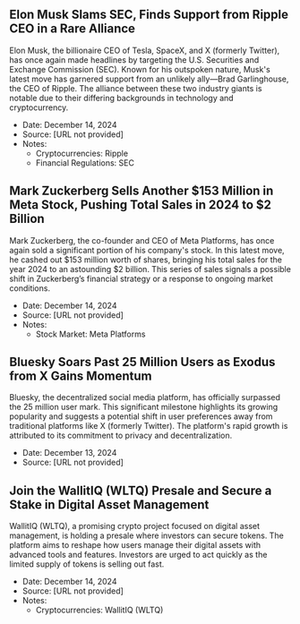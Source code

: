 ## Elon Musk Slams SEC, Finds Support from Ripple CEO in a Rare Alliance

Elon Musk, the billionaire CEO of Tesla, SpaceX, and X (formerly Twitter), has once again made headlines by targeting the U.S. Securities and Exchange Commission (SEC). Known for his outspoken nature, Musk's latest move has garnered support from an unlikely ally—Brad Garlinghouse, the CEO of Ripple. The alliance between these two industry giants is notable due to their differing backgrounds in technology and cryptocurrency.

- Date: December 14, 2024
- Source: [URL not provided]
- Notes:
  - Cryptocurrencies: Ripple
  - Financial Regulations: SEC

## Mark Zuckerberg Sells Another $153 Million in Meta Stock, Pushing Total Sales in 2024 to $2 Billion

Mark Zuckerberg, the co-founder and CEO of Meta Platforms, has once again sold a significant portion of his company's stock. In this latest move, he cashed out $153 million worth of shares, bringing his total sales for the year 2024 to an astounding $2 billion. This series of sales signals a possible shift in Zuckerberg’s financial strategy or a response to ongoing market conditions.

- Date: December 14, 2024
- Source: [URL not provided]
- Notes:
  - Stock Market: Meta Platforms

## Bluesky Soars Past 25 Million Users as Exodus from X Gains Momentum

Bluesky, the decentralized social media platform, has officially surpassed the 25 million user mark. This significant milestone highlights its growing popularity and suggests a potential shift in user preferences away from traditional platforms like X (formerly Twitter). The platform's rapid growth is attributed to its commitment to privacy and decentralization.

- Date: December 13, 2024
- Source: [URL not provided]
  
## Join the WallitIQ (WLTQ) Presale and Secure a Stake in Digital Asset Management

WallitIQ (WLTQ), a promising crypto project focused on digital asset management, is holding a presale where investors can secure tokens. The platform aims to reshape how users manage their digital assets with advanced tools and features. Investors are urged to act quickly as the limited supply of tokens is selling out fast.

- Date: December 14, 2024
- Source: [URL not provided]
- Notes:
  - Cryptocurrencies: WallitIQ (WLTQ)